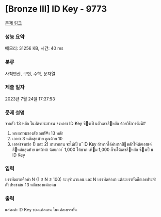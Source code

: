 # [Bronze III] ID Key - 9773 

[문제 링크](https://www.acmicpc.net/problem/9773) 

### 성능 요약

메모리: 31256 KB, 시간: 40 ms

### 분류

사칙연산, 구현, 수학, 문자열

### 제출 일자

2023년 7월 24일 17:37:53

### 문제 설명

<p>จากตัว 13 หลัก ในบัตรประชาชน จงหาค่า ID Key ซึงเป็ นตัวเลขสีหลัก ด้วยวิธีการดังนี#</p>

<ol>
	<li>หาผลรวมของตัวเลขทั#ง 13 หลัก</li>
	<li>เอาค่า 3 หลักสุดท้าย คูณด้วย 10</li>
	<li>เอาค่าจากข้อ 1) และ 2) มาบวกกน จะได้เป็ น ั ID Key ถ้าหากได้ค่ามากสีหลักให้ตัดเอาแค่สีหลักสุดท้าย แต่ถ้าค่า น้อยกวา ่ 1,000 ให้บวก เพิม 1,000 ก็จะได้เลขสีหลัก ซึงเป็ น ID Key</li>
</ol>

### 입력 

 <p>บรรทัดแรกคือค่า N (1 ≤ N ≤ 100) ระบุจํานวนคน และ N บรรทัดต่อมา แต่ละบรรทัดคือเลขประจําตัวประชาชน 13 หลักของแต่ละคน</p>

### 출력 

 <p>แสดงค่า ID Key ของแต่ละคน ในแต่ละบรรทัด</p>

